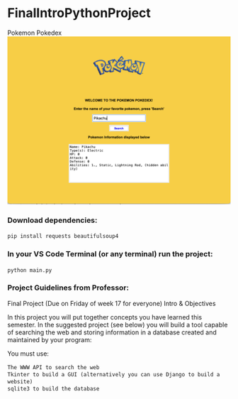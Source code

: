 # FinalIntroPythonProject

Pokemon Pokedex
![Pokemon](PokemonLogo.png)


### Download dependencies:
`pip install requests beautifulsoup4`

### In your VS Code Terminal (or any terminal) run the project:
`python main.py`







### Project Guidelines from Professor:
Final Project (Due on Friday of week 17 for everyone) 
Intro & Objectives

In this project you will put together concepts you have learned this semester. In the suggested project (see below) you will build a tool capable of searching the web and storing information in a database created and maintained by your program:

You must use:

    The WWW API to search the web
    Tkinter to build a GUI (alternatively you can use Django to build a website)
    sqlite3 to build the database
    
